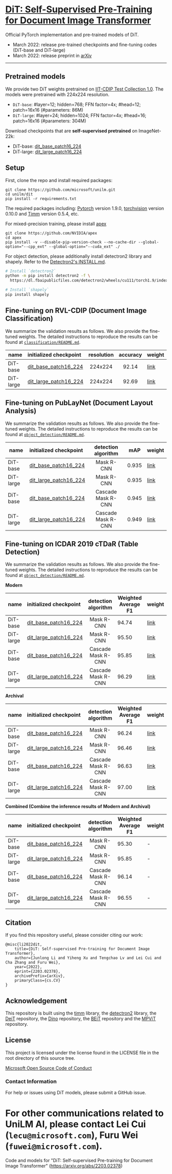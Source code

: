 # [DiT: Self-Supervised Pre-Training for Document Image Transformer](https://arxiv.org/abs/2203.02378)

Official PyTorch implementation and pre-trained models of DiT.

- March 2022: release pre-trained checkpoints and fine-tuning codes (DiT-base and DiT-large)
- March 2022: release preprint in [arXiv](https://arxiv.org/abs/2203.02378)


---


## Pretrained models

We provide two DiT weights pretrained on [IIT-CDIP Test Collection 1.0](https://dl.acm.org/doi/10.1145/1148170.1148307). The models were pretrained with 224x224 resolution.

- `DiT-base`: #layer=12; hidden=768; FFN factor=4x; #head=12; patch=16x16 (#parameters: 86M)
- `DiT-large`: #layer=24; hidden=1024; FFN factor=4x; #head=16; patch=16x16 (#parameters: 304M)

Download checkpoints that are **self-supervised pretrained** on ImageNet-22k:
- DiT-base: [dit_base_patch16_224](https://layoutlm.blob.core.windows.net/dit/dit-pts/dit-base-224-p16-500k-62d53a.pth)
- DiT-large: [dit_large_patch16_224](https://layoutlm.blob.core.windows.net/dit/dit-pts/dit-large-224-p16-500k-d7a2fb.pth)


## Setup

First, clone the repo and install required packages:
```
git clone https://github.com/microsoft/unilm.git
cd unilm/dit
pip install -r requirements.txt
```

The required packages including: [Pytorch](https://pytorch.org/) version 1.9.0, [torchvision](https://pytorch.org/vision/stable/index.html) version 0.10.0 and [Timm](https://github.com/rwightman/pytorch-image-models) version 0.5.4, etc.

For mixed-precision training, please install [apex](https://github.com/NVIDIA/apex)
```
git clone https://github.com/NVIDIA/apex
cd apex
pip install -v --disable-pip-version-check --no-cache-dir --global-option="--cpp_ext" --global-option="--cuda_ext" ./
```
For object detection, please additionally install detectron2 library and shapely. Refer to the [Detectron2's INSTALL.md](https://github.com/facebookresearch/detectron2/blob/main/INSTALL.md).

```bash
# Install `detectron2`
python -m pip install detectron2 -f \
  https://dl.fbaipublicfiles.com/detectron2/wheels/cu111/torch1.9/index.html

# Install `shapely`
pip install shapely
```

## Fine-tuning on RVL-CDIP (Document Image Classification)

We summarize the validation results as follows. We also provide the fine-tuned weights. The detailed instructions to reproduce the results can be found at [`classification/README.md`](classification/README.md).

| name | initialized checkpoint | resolution | accuracy  | weight |
|------------|:----------------------------------------|:----------:|:-------:|-----|
| DiT-base | [dit_base_patch16_224](https://layoutlm.blob.core.windows.net/dit/dit-pts/dit-base-224-p16-500k-62d53a.pth) | 224x224 | 92.14 | [link](https://layoutlm.blob.core.windows.net/dit/dit-fts/rvlcdip_dit-b.pth) |
| DiT-large | [dit_large_patch16_224](https://layoutlm.blob.core.windows.net/dit/dit-pts/dit-large-224-p16-500k-d7a2fb.pth) | 224x224 | 92.69 | [link](https://layoutlm.blob.core.windows.net/dit/dit-fts/rvlcdip_dit-l.pth) |


## Fine-tuning on PubLayNet (Document Layout Analysis)

We summarize the validation results as follows. We also provide the fine-tuned weights. The detailed instructions to reproduce the results can be found at [`object_detection/README.md`](object_detection/README.md).

| name | initialized checkpoint | detection algorithm  |  mAP| weight |
|------------|:----------------------------------------|:----------:|-------------------|-----|
| DiT-base | [dit_base_patch16_224](https://layoutlm.blob.core.windows.net/dit/dit-pts/dit-base-224-p16-500k-62d53a.pth) | Mask R-CNN | 0.935 |  [link](https://layoutlm.blob.core.windows.net/dit/dit-fts/publaynet_dit-b_mrcnn.pth) |
| DiT-large | [dit_large_patch16_224](https://layoutlm.blob.core.windows.net/dit/dit-pts/dit-large-224-p16-500k-d7a2fb.pth) | Mask R-CNN | 0.935 |  [link](https://layoutlm.blob.core.windows.net/dit/dit-fts/publaynet_dit-l_mrcnn.pth) | 
| DiT-base | [dit_base_patch16_224](https://layoutlm.blob.core.windows.net/dit/dit-pts/dit-base-224-p16-500k-62d53a.pth) | Cascade Mask R-CNN | 0.945 |  [link](https://layoutlm.blob.core.windows.net/dit/dit-fts/publaynet_dit-b_cascade.pth) |
| DiT-large | [dit_large_patch16_224](https://layoutlm.blob.core.windows.net/dit/dit-pts/dit-large-224-p16-500k-d7a2fb.pth) | Cascade Mask R-CNN | 0.949 |  [link](https://layoutlm.blob.core.windows.net/dit/dit-fts/publaynet_dit-l_cascade.pth) |

## Fine-tuning on ICDAR 2019 cTDaR (Table Detection)

We summarize the validation results as follows. We also provide the fine-tuned weights. The detailed instructions to reproduce the results can be found at [`object_detection/README.md`](object_detection/README.md).

**Modern**

| name | initialized checkpoint | detection algorithm  |  Weighted Average F1 | weight |
|------------|:----------------------------------------|:----------:|-------------------|-----|
| DiT-base | [dit_base_patch16_224](https://layoutlm.blob.core.windows.net/dit/dit-pts/dit-base-224-p16-500k-62d53a.pth) | Mask R-CNN | 94.74 |  [link](https://layoutlm.blob.core.windows.net/dit/dit-fts/icdar19modern_dit-b_mrcnn.pth) |
| DiT-large | [dit_large_patch16_224](https://layoutlm.blob.core.windows.net/dit/dit-pts/dit-large-224-p16-500k-d7a2fb.pth) | Mask R-CNN | 95.50 |  [link](https://layoutlm.blob.core.windows.net/dit/dit-fts/icdar19modern_dit-l_mrcnn.pth) | 
| DiT-base | [dit_base_patch16_224](https://layoutlm.blob.core.windows.net/dit/dit-pts/dit-base-224-p16-500k-62d53a.pth) | Cascade Mask R-CNN | 95.85 |  [link](https://layoutlm.blob.core.windows.net/dit/dit-fts/icdar19modern_dit-b_cascade.pth) |
| DiT-large | [dit_large_patch16_224](https://layoutlm.blob.core.windows.net/dit/dit-pts/dit-large-224-p16-500k-d7a2fb.pth) | Cascade Mask R-CNN | 96.29 |  [link](https://layoutlm.blob.core.windows.net/dit/dit-fts/icdar19modern_dit-l_cascade.pth) |

**Archival**

| name | initialized checkpoint | detection algorithm  |  Weighted Average F1 | weight |
|------------|:----------------------------------------|:----------:|-------------------|-----|
| DiT-base | [dit_base_patch16_224](https://layoutlm.blob.core.windows.net/dit/dit-pts/dit-base-224-p16-500k-62d53a.pth) | Mask R-CNN | 96.24 |  [link](https://layoutlm.blob.core.windows.net/dit/dit-fts/icdar19archival_dit-b_mrcnn.pth) |
| DiT-large | [dit_large_patch16_224](https://layoutlm.blob.core.windows.net/dit/dit-pts/dit-large-224-p16-500k-d7a2fb.pth) | Mask R-CNN | 96.46 |  [link](https://layoutlm.blob.core.windows.net/dit/dit-fts/icdar19archival_dit-l_mrcnn.pth) | 
| DiT-base | [dit_base_patch16_224](https://layoutlm.blob.core.windows.net/dit/dit-pts/dit-base-224-p16-500k-62d53a.pth) | Cascade Mask R-CNN | 96.63 |  [link](https://layoutlm.blob.core.windows.net/dit/dit-fts/icdar19archival_dit-b_cascade.pth) |
| DiT-large | [dit_large_patch16_224](https://layoutlm.blob.core.windows.net/dit/dit-pts/dit-large-224-p16-500k-d7a2fb.pth) | Cascade Mask R-CNN | 97.00 |  [link](https://layoutlm.blob.core.windows.net/dit/dit-fts/icdar19archival_dit-l_cascade.pth) |

**Combined (Combine the inference results of Modern and Archival)**

| name | initialized checkpoint | detection algorithm  |  Weighted Average F1 | weight |
|------------|:----------------------------------------|:----------:|-------------------|-----|
| DiT-base | [dit_base_patch16_224](https://layoutlm.blob.core.windows.net/dit/dit-pts/dit-base-224-p16-500k-62d53a.pth) | Mask R-CNN | 95.30 |  - |
| DiT-large | [dit_large_patch16_224](https://layoutlm.blob.core.windows.net/dit/dit-pts/dit-large-224-p16-500k-d7a2fb.pth) | Mask R-CNN | 95.85 |  - | 
| DiT-base | [dit_base_patch16_224](https://layoutlm.blob.core.windows.net/dit/dit-pts/dit-base-224-p16-500k-62d53a.pth) | Cascade Mask R-CNN | 96.14 |  - |
| DiT-large | [dit_large_patch16_224](https://layoutlm.blob.core.windows.net/dit/dit-pts/dit-large-224-p16-500k-d7a2fb.pth) | Cascade Mask R-CNN | 96.55 |  - |


## Citation

If you find this repository useful, please consider citing our work:
```
@misc{li2022dit,
    title={DiT: Self-supervised Pre-training for Document Image Transformer},
    author={Junlong Li and Yiheng Xu and Tengchao Lv and Lei Cui and Cha Zhang and Furu Wei},
    year={2022},
    eprint={2203.02378},
    archivePrefix={arXiv},
    primaryClass={cs.CV}
}
```


## Acknowledgement

This repository is built using the [timm](https://github.com/rwightman/pytorch-image-models) library, the [detectron2](https://github.com/facebookresearch/detectron2) library, the [DeiT](https://github.com/facebookresearch/deit) repository, the [Dino](https://github.com/facebookresearch/dino) repository, the [BEiT](https://github.com/microsoft/unilm/tree/master/beit) repository and the [MPViT](https://github.com/youngwanLEE/MPViT) repository.

## License
This project is licensed under the license found in the LICENSE file in the root directory of this source tree.

[Microsoft Open Source Code of Conduct](https://opensource.microsoft.com/codeofconduct)

### Contact Information

For help or issues using DiT models, please submit a GitHub issue.

For other communications related to UniLM AI, please contact Lei Cui (`lecu@microsoft.com`), Furu Wei (`fuwei@microsoft.com`).
=======

Code and models for "DiT: Self-supervised Pre-training for Document Image Transformer" (https://arxiv.org/abs/2203.02378)
